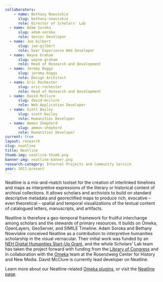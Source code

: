```yaml
---
collaborators: 
	- name: Bethany Nowviskie
	  slug: bethany-nowviskie
	  role: Director of Scholars' Lab
  - name: Adam Soroka
	  slug: adam-soroka
	  role: Senior Developer
  - name: Joe Gilbert
	  slug: joe-gilbert
	  role: User Experience Web Developer
  - name: Wayne Graham
	  slug: wayne-graham
	  role: Head of Research and Development
  - name: Jeremy Boggs
	  slug: jeremy-boggs
	  role: Design Architect
  - name: Eric Rochester
	  slug: eric-rochester
	  role: Head of Research and Development
  - name: David McClure
	  slug: david-mcclure
	  role: Web Application Developer
  - name: Scott Bailey 
	  slug: scott-bailey
	  role: Humanities Developer
  - name: Ammon Shepherd 
	  slug: ammon-shepherd
	  role: Humanities Developer
current: true
layout: research
slug: neatline
title: Neatline
thumb-img: neatline-thumb.png
banner-img: neatline-banner.png
research-category: Internal Projects and Community Service
year: 2011-present
---
```


Neatline is a mix-and-match toolset for the creation of interlinked timelines and maps as interpretive expressions of the literary or historical content of archival collections. It allows scholars and archivists to build on standard descriptive metadata and georectified maps to produce rich, evocative – even theoretical – spatial and temporal visualizations of the textual content of catalogued letters, manuscripts, and artifacts.

Neatline is therefore a geo-temporal framework for fruitful interchange among scholars and the stewards of primary resources. It builds on Omeka, OpenLayers, GeoServer, and SIMILE Timeline. Adam Soroka and Bethany Nowviskie conceived Neatline as a contribution to interpretive humanities scholarship in the visual vernacular.  Their initial work was funded by an [NEH Digital Humanities Start-Up Grant](http://neh.gov/odh/), and the whole Scholars' Lab team has taken the project forward with funding from the [Library of Congress](http://loc.gov) and in collaboration with the [Omeka](http://omeka.org) team at the Rosenzweig Center for History and New Media. David McClure is currently lead developer on Neatline.

Learn more about our Neatline-related [Omeka plugins](/research/omeka-plugins/), or visit the [Neatline page](http://neatline.org/).
